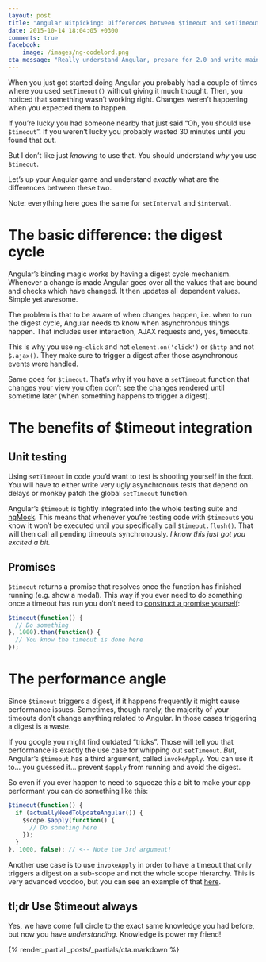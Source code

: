 ```yaml
---
layout: post
title: "Angular Nitpicking: Differences between $timeout and setTimeout()"
date: 2015-10-14 18:04:05 +0300
comments: true
facebook:
    image: /images/ng-codelord.png
cta_message: "Really understand Angular, prepare for 2.0 and write maintainble Angular!"
---
```


When you just got started doing Angular you probably had a couple of times where you used `setTimeout()` without giving it much thought. Then, you noticed that something wasn’t working right. Changes weren’t happening when you expected them to happen.

If you’re lucky you had someone nearby that just said “Oh, you should use `$timeout`”. If you weren’t lucky you probably wasted 30 minutes until you found that out.

But I don’t like just *knowing* to use that. You should understand *why* you use `$timeout`.

Let’s up your Angular game and understand *exactly* what are the differences between these two.

Note: everything here goes the same for `setInterval` and `$interval`.

# The basic difference: the digest cycle

Angular’s binding magic works by having a digest cycle mechanism. Whenever a change is made Angular goes over all the values that are bound and checks which have changed. It then updates all dependent values. Simple yet awesome.

The problem is that to be aware of when changes happen, i.e. when to run the digest cycle, Angular needs to know when asynchronous things happen. That includes user interaction, AJAX requests and, yes, timeouts.

This is why you use `ng-click` and not `element.on('click')` or `$http` and not `$.ajax()`. They make sure to trigger a digest after those asynchronous events were handled.

Same goes for `$timeout`. That’s why if you have a `setTimeout` function that changes your view you often don’t see the changes rendered until sometime later (when something happens to trigger a digest).

# The benefits of $timeout integration

## Unit testing

Using `setTimeout` in code you’d want to test is shooting yourself in the foot. You will have to either write very ugly asynchronous tests that depend on delays or monkey patch the global `setTimeout` function.

Angular’s `$timeout` is tightly integrated into the whole testing suite and [ngMock](https://docs.angularjs.org/api/ngMock). This means that whenever you’re testing code with `$timeout`s you know it won’t be executed until you specifically call `$timeout.flush()`. That will then call all pending timeouts synchronously. *I know this just got you excited a bit.*

## Promises

`$timeout` returns a promise that resolves once the function has finished running (e.g. show a modal). This way if you ever need to do something once a timeout has run you don’t need to [construct a promise yourself](http://www.codelord.net/2015/10/07/angular-2-preparation-killing-controllers/):

```javascript
$timeout(function() {
  // Do something
}, 1000).then(function() {
  // You know the timeout is done here
});
```

# The performance angle

Since `$timeout` triggers a digest, if it happens frequently it might cause performance issues. Sometimes, though rarely, the majority of your timeouts don’t change anything related to Angular. In those cases triggering a digest is a waste.

If you google you might find outdated “tricks”. Those will tell you that performance is exactly the use case for whipping out `setTimeout`. *But*, Angular’s `$timeout` has a third argument, called `invokeApply`. You can use it to… you guessed it… prevent `$apply` from running and avoid the digest.

So even if you ever happen to need to squeeze this a bit to make your app performant you can do something like this:

```javascript
$timeout(function() {
  if (actuallyNeedToUpdateAngular()) {
    $scope.$apply(function() {
      // Do someting here
    });
  }
}, 1000, false); // <-- Note the 3rd argument!
```

Another use case is to use `invokeApply` in order to have a timeout that only triggers a digest on a sub-scope and not the whole scope hierarchy. This is very advanced voodoo, but you can see an example of that [here](http://blog.500tech.com/is-reactjs-fast/).

## tl;dr Use $timeout always

Yes, we have come full circle to the exact same knowledge you had before, but now you have *understanding*. Knowledge is power my friend!

{% render_partial _posts/_partials/cta.markdown %}
